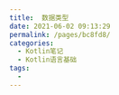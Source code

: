 ```yaml
---
title:  数据类型
date: 2021-06-02 09:13:29
permalink: /pages/bc8fd8/
categories:
  - Kotlin笔记
  - Kotlin语言基础
tags:
  - 
---
```

